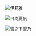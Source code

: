 ![伊莉雅](https://inews.gtimg.com/newsapp_bt/0/9958509777/1000)

![日向夏帆](https://p1.pstatp.com/large/470c00055f6400f4b090)

![雪之下雪乃](http://p3.pstatp.com/large/912400014eec0cf5ebb1)